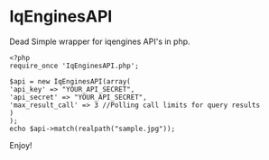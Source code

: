 IqEnginesAPI
============

Dead Simple wrapper for iqengines API's in php.

    <?php
    require_once 'IqEnginesAPI.php';

    $api = new IqEnginesAPI(array(
	'api_key' => "YOUR_API_SECRET",
	'api_secret' => "YOUR_API_SECRET",
	'max_result_call' => 3 //Polling call limits for query results 
	)
    );
    echo $api->match(realpath("sample.jpg"));

Enjoy!
